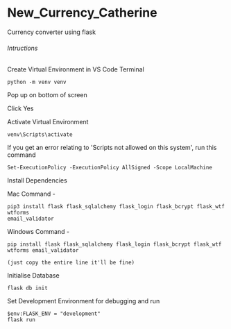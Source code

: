 # New_Currency_Catherine
 Currency converter using flask

###### Intructions

 Create Virtual Environment in VS Code Terminal
```
python -m venv venv

```
 Pop up on bottom of screen

Click Yes


 Activate Virtual Environment
```
venv\Scripts\activate

```
 If you get an error relating to 'Scripts not allowed on this system', run this command
```
Set-ExecutionPolicy -ExecutionPolicy AllSigned -Scope LocalMachine

```
Install Dependencies

 Mac Command - 
```
pip3 install flask flask_sqlalchemy flask_login flask_bcrypt flask_wtf wtforms 
email_validator

```
Windows Command - 
```
pip install flask flask_sqlalchemy flask_login flask_bcrypt flask_wtf wtforms email_validator

(just copy the entire line it'll be fine)

```
Initialise Database
```
flask db init
```

Set Development Environment for debugging and run
```
$env:FLASK_ENV = "development"
flask run